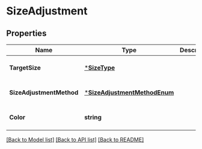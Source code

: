 # SizeAdjustment

## Properties
Name | Type | Description | Notes
------------ | ------------- | ------------- | -------------
**TargetSize** | [***SizeType**](SizeType.md) |  | [optional] [default to null]
**SizeAdjustmentMethod** | [***SizeAdjustmentMethodEnum**](SizeAdjustmentMethodEnum.md) |  | [optional] [default to null]
**Color** | **string** |  | [optional] [default to null]

[[Back to Model list]](../README.md#documentation-for-models) [[Back to API list]](../README.md#documentation-for-api-endpoints) [[Back to README]](../README.md)


